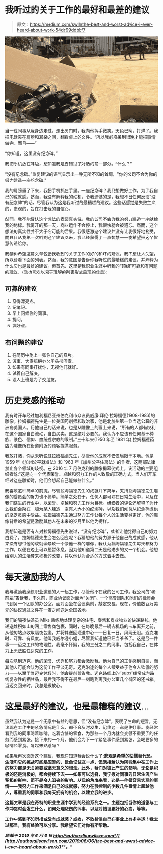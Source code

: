 # 我听过的关于工作的最好和最差的建议

> 原文：<https://medium.com/swlh/the-best-and-worst-advice-i-ever-heard-about-work-54dc99ddbbf7>

![](img/09430a6e5a70af2857815d56e5e576e3.png)

当一位同事从我身边走过，走出房门时，我向他挥手微笑。天色已晚，打烊了。我把电话夹在肩膀和耳朵之间，翻看桌上的文件。“所以我必须呆到很晚才能把事情做完，而且——”

“你知道，这里没有纪念碑。”

我把手机放在耳边，想知道我是否错过了对话的前一部分。“什么？”

“没有纪念碑。”重复建议的语气显示出一种无所不知的耸肩。"你的公司不会为你的努力建造一座纪念碑."

我的肩膀垂了下来，我把手机抓在手里。一座纪念碑？我只想做好工作，为了我自己的成就感。然而，我没有解释我的动机，令我遗憾的是，我想不出任何反驳“没有纪念碑”的话，尽管我认为这是我听过的最糟糕的建议。这些话感觉是失败主义的，悲观的，旨在打击我的自信心。

然而，我不能否认这个想法的表面真实性。我的公司不会为我的努力建造一座献给我的地标。我离开的那一天，商业运作不会停止，我很快就会被遗忘。然而，这个想法的真实性并不大于它可能的后果。我很感激这个建议并没有让我很好地接受，而且自从我第一次听到这个建议以来，我已经获得了一点智慧——我希望把这个智慧传递给你。

我猜你希望这篇文章包括我收到的关于工作的好的和坏的建议。我不想让人失望，所以请看下面的列表。然而，我的意图是告诉你我听过的最糟糕的建议，并解释为什么它也是最好的建议。但首先，这里是我职业生涯中听到的“顶级”可靠和有问题的建议。(我也喜欢以易于理解的列表形式呈现的信息):

## **可靠的建议**

1.  穿得漂亮点。
2.  记笔记。
3.  早上问候你的同事。
4.  提问。
5.  友好点。

## **有问题的建议**

1.  在简历中附上一张你自己的照片。
2.  没事，大家都把办公用品带回家。
3.  如果有同事打扰你，无视他们就好。
4.  试着自己解决。
5.  没人上班是为了交朋友。

# 历史灵感的推动

我有时开车经过加利福尼亚州伯克利市众议员威廉·拜伦·拉姆福德(1908-1986)的雕像。拉姆福德先生是一位美国药剂师和政治家，他是北加州第一位当选公职的非洲裔美国人。用他自己的话来说，也是从雕像上的匾上来说，“所有的人都有权利在这个国家自由流动，自由买卖，这是绝对必要的。我认为不应该有任何基于种族、肤色、信仰、血统或宗教的限制。”三十年来(1950 年至 1981 年),拉姆福德药店为雕像所在街道附近的顾客提供服务。

我敢打赌，你从未听说过拉姆福德先生，尽管他的成就不仅仅局限于本地。他是 1959 年《加州公平就业法》和 1963 年《加州公平住房法》的作者，这两部法律禁止各个领域的歧视。在 2016 年 7 月伯克利的雕像揭幕仪式上，该活动的主要组织者说:“这是向一个代表荣誉、卓越和努力工作的人致敬的正确方式。当人们开车经过这座雕塑时，他们会想起自己能做些什么。”

我喜欢这种简单的前提，尽管拉姆福德先生的成就并不简单，支持拉姆福德先生雕像的委员会的努力也不简单。简单之处在于，任何人都可以在日常生活中，以及在我们谋生的行业中，以荣誉、卓越和努力工作为目标。组织者的评论还解释了为什么我们会聚在一起为某人建造一座真人大小的纪念碑，以及我们如何从纪念碑提供的坚定灵感中受益。拉姆福德先生通过努力工作让每个人的生活变得更好，他的雕像背后的希望是激励其他人在未来的岁月里以他为榜样。

我想知道是否有人对拉姆福德先生说过，“没有纪念碑”，或者让他觉得自己的努力白费了。拉姆福德先生会怎么回应呢？我猜想他的努力源于他自己的成就感，他从来没有想过他的成就会导致一个像他一样的雕像。我认为拉姆福德先生每天都努力工作，以便在晚上可以短暂休息，因为他知道第二天是他进步的又一个机会。他想给别人的生活带来积极的改变，并以他认为合适的方式着手去做。

# 每天激励我的人

我与激励我磨练职业道德的人一起工作，尽管他不在我的公司工作。我公司的“老前辈”告诉我，不久前，商业协议面对面地“关闭”。一个高管团队和他们的律师会飞到另一个团队的办公室，面对面坐在会议桌前，敲定交易。现在，价值数百万美元的协议通过文件在一夜之间送达全国各地。

我们的隔夜快递员 Mike 熟练地处理复杂的住宅、零售和商业物业的快递路线。他递送堆积如山的网上零售商包裹，同时，在每晚最后一辆去机场的卡车离开之前，从他的站点收取隔夜包裹，并将其送回递送中心——日复一日，风雨无阻。迈克准时、可靠、有风度。他叫我威尔逊小姐，尽管我知道他已经当爷爷了。这是另一件事——迈克工作的物理性。我毫不怀疑，我的三分之二的同事，包括我自己，在体力上无法胜任迈克的工作。

每次见到迈克，他的荣誉、优秀和努力都会激励我。他为自己的工作感到自豪，而其他人可能会认为这份工作平淡无奇。迈克沿途的每个人都受益于他令人钦佩的努力——以至于当迈克休假时，他会提前警告我。迈克路线上的“subs”经常成为路线复杂性的牺牲品，最后我不得不在最后一刻跑到离我办公室几个街区的还书箱。当迈克回来时，我总是很放心。

# 这是最好的建议，也是最糟糕的建议…

虽然我认为这是一个无意中有益的意思，但“没有纪念碑”，表明了生命的短暂。无论现在工作中的紧急情况是什么，都不会及时发生，记住这一点是件好事。我经常看到我的同事喝着咖啡，吃着含糖的零食，为那些一个月内就会变得不重要了的任务而感到紧张。接下来的一个月，他们会为下一个紧急事件感到紧张，会喝更多的咖啡和零食。听起来熟悉吗？

如果我再次面对这个建议，我现在知道我会说什么了:**悲观是希望的怯懦替代品。生活和它的挑战可能是短暂的，我会记住这一点，但我拒绝认为所有集中在工作上的努力都是无关紧要或毫无意义的想法。此外，我们对彼此产生的[](http://authoralisawilson.com/2019/05/23/bad-boss-heart-attack/)**影响，无论是积极的还是消极的，都会持续下去——如果可以选择，我宁愿对同事的日常生活产生积极的影响，而不是令人沮丧的影响。从我的角度来看，这是一件很容易实现的事情——我努力工作来满足自己的成就感，努力在我控制的少数几件事情上超越他人，尊重我的同事和我每天拥有的机会，以建立我的进步。****

**这篇文章是我在奇特的职业生涯中学到的经验系列之一。主题包括当你的道德与工作冲突时会发生什么，如何处理悲伤的同事，以及对错误更好的心态，等等。**

**工作中感到不知所措或没有成就感？或者，不敢相信自己在事业上有多幸运？我去过那里，我有经验可以分享。我希望它们对你有所帮助。**

***原载于 2019 年 6 月 6 日 http://authoralisawilson.com*[](http://authoralisawilson.com/2019/06/06/the-best-and-worst-advice-i-ever-heard-about-work/)**。****